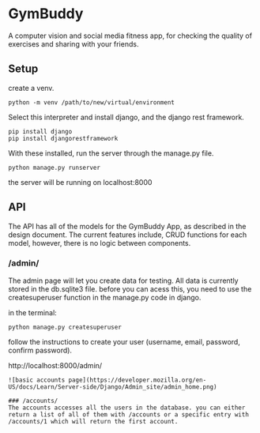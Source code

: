 # GymBuddy
A computer vision and social media fitness app, for checking the quality of exercises and sharing with your friends.

## Setup
create a venv. 
```
python -m venv /path/to/new/virtual/environment
```
Select this interpreter and install django, and the django rest framework.
```
pip install django
pip install djangorestframework
```

With these installed, run the server through the manage.py file.
```
python manage.py runserver
```
the server will be running on localhost:8000

## API

The API has all of the models for the GymBuddy App, as described in the design document.
The current features include, CRUD functions for each model, however, there is no logic between components.

### /admin/
The admin page will let you create data for testing. All data is currently stored in the db.sqlite3 file. 
before you can acess this, you need to use the createsuperuser function in the manage.py code in django.

in the terminal:
```
python manage.py createsuperuser
```
follow the instructions to create your user (username, email, password, confirm password).

http://localhost:8000/admin/
```
![basic accounts page](https://developer.mozilla.org/en-US/docs/Learn/Server-side/Django/Admin_site/admin_home.png)

### /accounts/
The accounts accesses all the users in the database. you can either return a list of all of them with /accounts or a specific entry with /accounts/1 which will return the first account.
